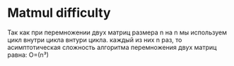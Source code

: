 # Matmul difficulty
Так как при перемножении двух матриц размера n на n мы используем цикл внутри цикла внтури цикла. каждый из них n раз, то асимптотическая сложность алгоритма перемножения двух матриц равна:
O=(n³)
